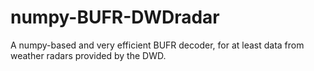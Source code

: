 # numpy-BUFR-DWDradar
A numpy-based and very efficient BUFR decoder, for at least data from weather radars provided by the DWD.
